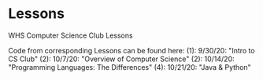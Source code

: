 # Lessons
WHS Computer Science Club Lessons

Code from corresponding Lessons can be found here:
    (1): 9/30/20:  "Intro to CS Club"
    (2): 10/7/20:  "Overview of Computer Science"
    (2): 10/14/20: "Programming Languages: The Differences"
    (4): 10/21/20: "Java & Python" 
